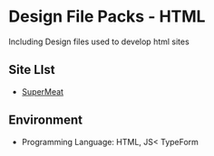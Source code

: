 Design File Packs - HTML
===================================

Including Design files used to develop html sites

Site LIst
----------------------

- [SuperMeat](https://supermeat.com/)

## Environment
- Programming Language: HTML, JS< TypeForm
